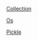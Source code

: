 [Collection](https://github.com/NaraDoSeong/Pythons/blob/main/Collection/Collection.md)

[Os](https://github.com/NaraDoSeong/Pythons/blob/main/Os/Os.md)

[Pickle](https://github.com/NaraDoSeong/Pythons/blob/main/Pickle/Pickle.md)
